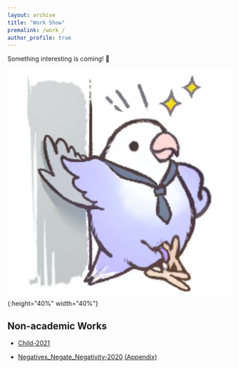 ```yaml
---
layout: archive
title: "Work Show"
premalink: /work_/
author_profile: true
---
```


<!-- ## non-academic work -->

Something interesting is coming! 🤡

![pigeon](./pigeon.jpg){:height="40%" width="40%"}

## Non-academic Works

- [Child-2021](../files/works/child.pdf)

- [Negatives_Negate_Negativity-2020](../files/works/negatives_negate_negativity.pdf)
  [(Appendix)](../files/works/negatives_negate_negativity-appendix.png)
